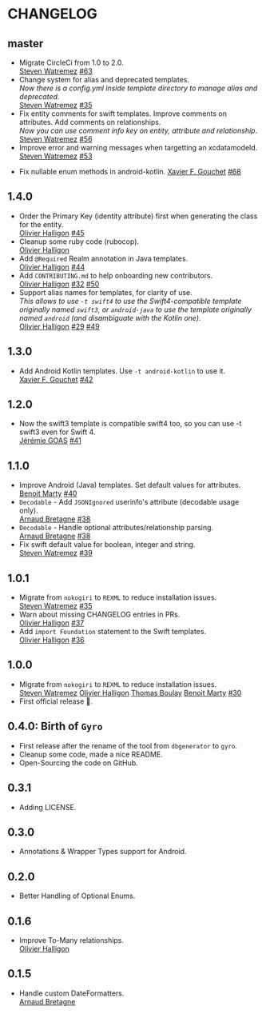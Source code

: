 # CHANGELOG

## master

* Migrate CircleCi from 1.0 to 2.0.  
  [Steven Watremez](https://github.com/StevenWatremez)
  [#63](https://github.com/NijiDigital/gyro/pull/63)
* Change system for alias and deprecated templates.  
  _Now there is a config.yml inside template directory to manage alias and deprecated._  
  [Steven Watremez](https://github.com/StevenWatremez)
  [#35](https://github.com/NijiDigital/gyro/pull/35)
* Fix entity comments for swift templates. Improve comments on attributes. Add comments on relationships.  
  _Now you can use comment  info key on entity, attribute and relationship_.  
  [Steven Watremez](https://github.com/StevenWatremez)
  [#56](https://github.com/NijiDigital/gyro/pull/56)
* Improve error and warning messages when targetting an xcdatamodeld.  
  [Steven Watremez](https://github.com/StevenWatremez)
  [#53](https://github.com/NijiDigital/gyro/pull/53)
- Fix nullable enum methods in android-kotlin.
  [Xavier F. Gouchet](https://github.com/xgouchet)
  [#68](https://github.com/NijiDigital/gyro/pull/68)


## 1.4.0

* Order the Primary Key (identity attribute) first when generating the class for the entity.  
  [Olivier Halligon](https://github.com/AliSoftware)
  [#45](https://github.com/NijiDigital/gyro/issues/45)
* Cleanup some ruby code (rubocop).  
  [Olivier Halligon](https://github.com/AliSoftware)
* Add `@Required` Realm annotation in Java templates.  
  [Olivier Halligon](https://github.com/AliSoftware)
  [#44](https://github.com/NijiDigital/gyro/issues/44)
* Add `CONTRIBUTING.md` to help onboarding new contributors.  
  [Olivier Halligon](https://github.com/AliSoftware)
  [#32](https://github.com/NijiDigital/gyro/issues/32)
  [#50](https://github.com/NijiDigital/gyro/pull/50)
* Support alias names for templates, for clarity of use.  
  _This allows to use `-t swift4` to use the Swift4-compatible template originally named `swift3`, or `android-java` to use the template originally named `android` (and disambiguate with the Kotlin one)_.  
  [Olivier Halligon](https://github.com/AliSoftware)
  [#29](https://github.com/NijiDigital/gyro/issues/29)
  [#49](https://github.com/NijiDigital/gyro/pull/49)

## 1.3.0

* Add Android Kotlin templates. Use `-t android-kotlin` to use it.  
  [Xavier F. Gouchet](https://github.com/xgouchet)
  [#42](https://github.com/NijiDigital/gyro/pull/42)

## 1.2.0

* Now the swift3 template is compatible swift4 too, so you can use -t swift3 even for Swift 4.  
  [Jérémie GOAS](https://github.com/jgoas)
  [#41](https://github.com/NijiDigital/gyro/pull/41)

## 1.1.0

* Improve Android (Java) templates. Set default values for attributes.  
  [Benoit Marty](https://github.com/bmarty)
  [#40](https://github.com/NijiDigital/gyro/pull/40)
* `Decodable` - Add `JSONIgnored` userinfo's attribute (decodable usage only).  
  [Arnaud Bretagne](https://github.com/abretagne)
  [#38](https://github.com/NijiDigital/gyro/pull/38)
* `Decodable` - Handle optional attributes/relationship parsing.  
  [Arnaud Bretagne](https://github.com/abretagne)
  [#38](https://github.com/NijiDigital/gyro/pull/38)
* Fix swift default value for boolean, integer and string.  
  [Steven Watremez](https://github.com/StevenWatremez)
  [#39](https://github.com/NijiDigital/gyro/pull/39)

## 1.0.1

* Migrate from `nokogiri` to `REXML` to reduce installation issues.  
  [Steven Watremez](https://github.com/StevenWatremez)
  [#35](https://github.com/NijiDigital/gyro/pull/35)
* Warn about missing CHANGELOG entries in PRs.  
  [Olivier Halligon](https://github.com/AliSoftware)
  [#37](https://github.com/NijiDigital/gyro/pull/37)
* Add `import Foundation` statement to the Swift templates.  
  [Olivier Halligon](https://github.com/AliSoftware)
  [#36](https://github.com/NijiDigital/gyro/pull/36)

## 1.0.0

* Migrate from `nokogiri` to `REXML` to reduce installation issues.  
  [Steven Watremez](https://github.com/StevenWatremez)
  [Olivier Halligon](https://github.com/AliGator)
  [Thomas Boulay](https://github.com/TomTom-Fr)
  [Benoit Marty](https://github.com/bmarty)
  [#30](https://github.com/NijiDigital/gyro/pull/30)
* First official release 🎉.  

## 0.4.0: Birth of `Gyro`

* First release after the rename of the tool from `dbgenerator` to `gyro`.  
* Cleanup some code, made a nice README.  
* Open-Sourcing the code on GitHub.  

## 0.3.1

* Adding LICENSE.  


## 0.3.0

* Annotations & Wrapper Types support for Android.  


## 0.2.0

* Better Handling of Optional Enums.  


## 0.1.6

* Improve To-Many relationships.  
  [Olivier Halligon](https://github.com/AliGator)

## 0.1.5

* Handle custom DateFormatters.  
  [Arnaud Bretagne](https://github.com/abretagne)
